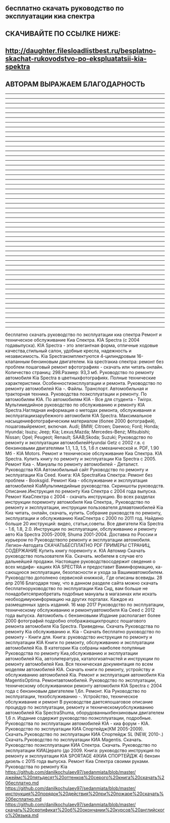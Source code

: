 бесплатно скачать руководство по эксплуатации киа спектра
--------------------------------------------------
СКАЧИВАЙТЕ ПО ССЫЛКЕ НИЖЕ:
--------------------------------------------------
http://daughter.filesloadlistbest.ru/besplatno-skachat-rukovodstvo-po-ekspluatatsii-kia-spektra
--------------------------------------------------
АВТОРАМ ВЫРАЖАЕМ БЛАГОДАРНОСТЬ
--------------------------------------------------
--------------------------------------------------
--------------------------------------------------
--------------------------------------------------
--------------------------------------------------
--------------------------------------------------
--------------------------------------------------
--------------------------------------------------
--------------------------------------------------
--------------------------------------------------
--------------------------------------------------
--------------------------------------------------
--------------------------------------------------
--------------------------------------------------
--------------------------------------------------
--------------------------------------------------
--------------------------------------------------
--------------------------------------------------
--------------------------------------------------
--------------------------------------------------
--------------------------------------------------
--------------------------------------------------
--------------------------------------------------
--------------------------------------------------
--------------------------------------------------
--------------------------------------------------
--------------------------------------------------
--------------------------------------------------
--------------------------------------------------
--------------------------------------------------
--------------------------------------------------
--------------------------------------------------
--------------------------------------------------
--------------------------------------------------
--------------------------------------------------
--------------------------------------------------
--------------------------------------------------
--------------------------------------------------
--------------------------------------------------
--------------------------------------------------
--------------------------------------------------
--------------------------------------------------
--------------------------------------------------
--------------------------------------------------
--------------------------------------------------
--------------------------------------------------
--------------------------------------------------
--------------------------------------------------
--------------------------------------------------
--------------------------------------------------
--------------------------------------------------
бесплатно скачать руководство по эксплуатации киа спектра Ремонт и техническое обслуживание Киа Спектра. KIA Spectra (с 2004 годавыпуска). KIA Spectra - это элегантная форма, отличные ходовые качества,стильный салон, удобные кресла, надежность и независимость. Kia Spectraкомплектуются 4-цилиндровым 16-клапанным бензиновым двигателем. kia spectraкиа спектра: ремонт без проблем пошаговый ремонт вфотографиях - скачать или читать онлайн.  Количество страниц: 298.Размер: 93,3 мб. Руководство по ремонту автомобиля Kia Spectra в цветныхфотографиях. Полные технические характеристики. Особенностиэксплуатации и ремонта. Руководство по ремонту автомобилей Kia -. Файлы. Транспорт. Автомобильная и тракторная техника. Руководства поэксплуатации и ремонту. По автомобилям KIA. По автомобилям KIA - Все для студента - Twirpx. Мультимедийное руководство по обслуживанию и ремонту KIA Spectra.Наглядная информация о методах ремонта, обслуживания и эксплуатациизарубежного автомобиля KIA Spectra. Максимальное насыщениефотографическим материалом (более 2000 фотографий), пошаговыйремонт, включая. Audi; BMW; Citroen; Daewoo; Ford; Honda; Hyundai; Isuzu; Jeep; Kia; Lexus;Mazda; Mercedes-Benz; Mitsubishi; Nissan; Opel; Peugeot; Renault; SAAB;Skoda; Suzuki;  Руководство по ремонту и эксплуатации автомобилейHyundai Getz с 2002 г.в. с бензиновыми двигателями 1.1, 1.3, 1.5, 1.6 л смеханической и. PDF, 1.90 Мб - KIA Motors. Ремонт и техническое обслуживание Киа Спектра. KIA Spectra. Купить книгу по ремонту и эксплуатации Kia Spectra с 2005. Ремонт Киа -. Мануалы по ремонту автомобилей - Деталист. Руководства KIA  Автомобильный сайт
Руководство по ремонту и эксплуатации Kia Ceed. Книга: KIA SpectraКиа Спектра: Ремонт без проблем  - Booksgid. Ремонт Киа - обслуживание и эксплуатация автомобилей KiaМультимедийные руководства. Скриншоты руководств. Описание.Инструкция по ремонту Киа Спектра с 2004 года выпуска. Ремонт КиаСпектра с 2004 - скачать инструкцию. Во всех разделах инструкции поремонту автомобиля Киа Спектра,. Руководство по ремонту и эксплуатации, инструкции пользователя дляавтомобилей Kia  Киа читать, онлайн, скачать, купить. Собрание руководств по ремонту, эксплуатации и обслуживанию КиаСпектра с 2000 по 2011 год. Найдено больше 20 инструкций: видео, статьи,советы. Все двигатели Kia Spectra - 1.6, 1.8, 2.0. Инструкции по эксплуатации, обслуживанию и ремонту авто Kia Spectra 2005-2009, Shuma 2001-2004. Доставка по России и курьером по  Руководствопо ремонту и эксплуатации автомобиля. Легион-Aвтодата  СКАЧАТЬБЕСПЛАТНО PDF ПРИМЕРЫ СТРАНИЦ, СОДЕРЖАНИЕ Купить книгу поремонту и. KIA Автомир  Скачать руководство пользователя Kia. Скачать. мобилем в случае его дальнейшей продажи. Настоящее руководствосодержит сведения о всех модифи- кациях KIA SPECTRA и предоставит Ваминформацию, ка- сающуюся эксплуатации, безопасности и ухода за Вашимавтомобилем. Руководство дополнено сервисной книжкой,. Где описаны всевиды. 28 апр 2016  Благодаря тому, что в данном разделе сайта можно скачать бесплатноруководство по эксплуатации Киа Сид, вам больше не понадобитсяприобретать подобные мануалы в магазинах или искать необходимуюинформацию на других порталах. Каждое из размещенных здесь изданий. 16 мар 2017  Руководство по эксплуатации, техническому обслуживанию и ремонтуавтомобиля Kia Ceed с 2012 года выпуска. Автомобиль с бензиновыми Издание располагает более 2000 фотографий подробно отображающихпроцесс пошагового ремонта автомобиля Kia Spectra. Приведены. Скачать Руководства по ремонту Kia обслуживанию и. Kia - Скачать бесплатно руководство по ремонту - Книги для. Книга: руководство  инструкция по ремонту и эксплуатации KIA
Книги по ремонту, обслуживанию и эксплуатации автомобилей Kia. В категории Kia собраны наиболее популяные Руководства по ремонту Киа,обслуживанию и эксплуатации автомобилей Kia, автолитература, каталогизапчастей и инструкции по ремонту автомобилей Киа. Вся техническая документация по всем моделям автомобилей KIA. Скачать книги по ремонту, устройству и обслуживанию автомобилей Kia. Ремонт и эксплуатация автомобиля Kia MagentisOptima. Ремонтавтомобилей.  Руководство по эксплуатации, техническому обслуживаниюи ремонту автомобиля KIA Spectra с 2004 года с бензиновым двигателем 1,6л. Ремонт. Kia Руководство по эксплуатации, техобслуживанию  -. Устройство, техническое обслуживание и ремонт В руководстве даетсяпошаговое описание процедур по эксплуатации, ремонту и техническомуобслуживанию автомобилей Kia SpectraShuma, оборудованныхбензиновым двигателем 1,6 л. Издание содержит руководство поэксплуатации, подробные. Руководства по эксплуатации автомобилей KIA - киа форум - KIA. Руководство по эксплуатации КИА Спортейдж(КМ 2005-2009). Скачать.Руководство по эксплуатации КИА Спортейдж SL (NEW, 2010-.) Скачать.Руководство по эксплуатации КИА Magentis. Скачать. Руководство поэксплуатации КИА Спектра. Скачать. Руководство по эксплуатации КИАЦерато (до 2009. Книга: руководство  инструкция по ремонту и эксплуатации KIA SPORTAGE 4(КИА СПОРТЕЙДЖ 4) бензин  дизель с 2015 года выпуска. Ремонт Киа Спектра своими руками. Руководства по ремонту Kia
https://github.com/danilkochulaev97/sedanmiata/blob/master/джеймс%20пятьдесят%20оттенков%20серого%20книга%20скачать%20бесплатно.md
https://github.com/danilkochulaev97/sedanmiata/blob/master/инструкция%20порядок%20действия%20при%20пожаре%20скачать%20бесплатно.md
https://github.com/danilkochulaev97/sedanmiata/blob/master/скачать%20сертификат%20об%20окончании%20курсов%20английского%20языка.md